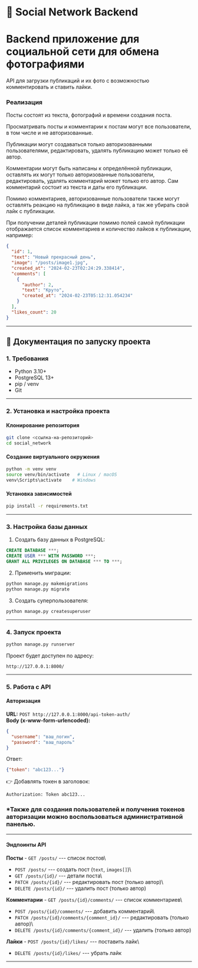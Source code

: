 # 📸 Social Network Backend
# Backend приложение для социальной сети для обмена фотографиями
API для загрузки публикаций и их фото с возможностью комментировать и ставить лайки.

### Реализация

Посты состоят из текста, фотографий и времени создания поста.

Просматривать посты и комментарии к постам могут все пользователи, в том числе и не авторизованные.

Публикации могут создаваться только авторизованными пользователями, редактировать, удалять публикацию может только её 
автор.

Комментарии могут быть написаны к определённой публикации, оставлять их могут только авторизованные пользователи,
редактировать, удалять комментарий может только его автор.
Сам комментарий состоит из текста и даты его публикации.

Помимо комментариев, авторизованные пользователи также могут оставлять реакцию на публикацию в виде лайка, а так же 
убирать свой лайк с публикации.

При получении деталей публикации помимо полей самой публикации отображается список комментариев и количество 
лайков к публикации, например:

```json
{
  "id": 1,
  "text": "Новый прекрасный день",
  "image": "/posts/image1.jpg",
  "created_at": "2024-02-23T02:24:29.338414",
  "comments": [
    {
      "author": 2,
      "text": "Круто",
      "created_at": "2024-02-23T05:12:31.054234"
    }
  ],
  "likes_count": 20
}
```

-----
## 📘 Документация по запуску проекта

### 1. Требования

-   Python 3.10+
-   PostgreSQL 13+
-   pip / venv
-   Git

------------------------------------------------------------------------

### 2. Установка и настройка проекта

#### Клонирование репозитория

``` bash
git clone <ссылка-на-репозиторий>
cd social_network
```

#### Создание виртуального окружения

``` bash
python -m venv venv
source venv/bin/activate   # Linux / macOS
venv\Scripts\activate    # Windows
```

#### Установка зависимостей

``` bash
pip install -r requirements.txt
```

------------------------------------------------------------------------

### 3. Настройка базы данных

1.  Создать базу данных в PostgreSQL:

``` sql
CREATE DATABASE ***;
CREATE USER *** WITH PASSWORD ***;
GRANT ALL PRIVILEGES ON DATABASE *** TO ***;
```

2.  Применить миграции:

``` bash
python manage.py makemigrations
python manage.py migrate
```

3.  Создать суперпользователя:

``` bash
python manage.py createsuperuser
```

------------------------------------------------------------------------

### 4. Запуск проекта

``` bash
python manage.py runserver
```

Проект будет доступен по адресу:

    http://127.0.0.1:8000/

------------------------------------------------------------------------

### 5. Работа с API

#### Авторизация

**URL:** `POST http://127.0.0.1:8000/api-token-auth/`\
**Body (x-www-form-urlencoded):**

``` json
{
  "username": "ваш_логин",
  "password": "ваш_пароль"
}
```

Ответ:

``` json
{"token": "abc123..."}
```

👉 Добавлять токен в заголовок:

    Authorization: Token abc123...


  ### *Также для создания пользователей и получения токенов авторизации можно воспользоваться административной панелью.
------------------------------------------------------------------------

#### Эндпоинты API

**Посты** - `GET /posts/` --- список постов\
- `POST /posts/` --- создать пост (`text`, `images[]`)\
- `GET /posts/{id}/` --- детали поста\
- `PATCH /posts/{id}/` --- редактировать пост (только автор)\
- `DELETE /posts/{id}/` --- удалить пост (только автор)

**Комментарии** - `GET /posts/{id}/comments/` --- список комментариев\
- `POST /posts/{id}/comments/` --- добавить комментарий\
- `PATCH /posts/{id}/comments/{comment_id}/` --- редактировать (только
автор)\
- `DELETE /posts/{id}/comments/{comment_id}/` --- удалить (только автор)

**Лайки** - `POST /posts/{id}/likes/` --- поставить лайк\
- `DELETE /posts/{id}/likes/` --- убрать лайк

------------------------------------------------------------------------

